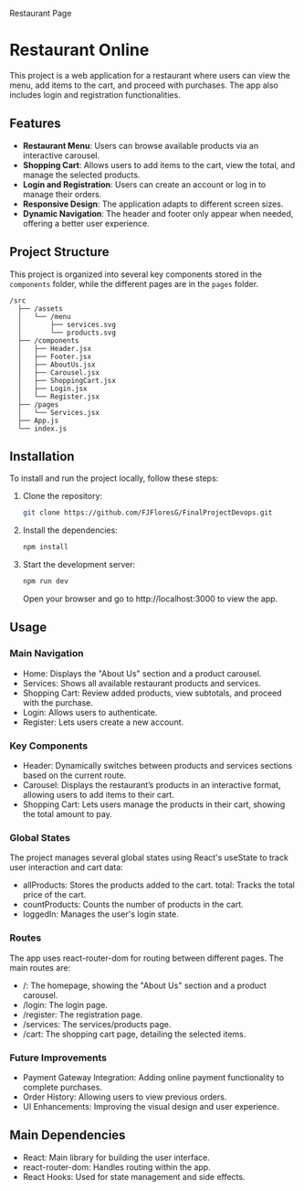 Restaurant Page
# Restaurant Online

This project is a web application for a restaurant where users can view the menu, add items to the cart, and proceed with purchases. The app also includes login and registration functionalities.

## Features

- **Restaurant Menu**: Users can browse available products via an interactive carousel.
- **Shopping Cart**: Allows users to add items to the cart, view the total, and manage the selected products.
- **Login and Registration**: Users can create an account or log in to manage their orders.
- **Responsive Design**: The application adapts to different screen sizes.
- **Dynamic Navigation**: The header and footer only appear when needed, offering a better user experience.

## Project Structure

This project is organized into several key components stored in the `components` folder, while the different pages are in the `pages` folder.

```text
/src
  ├── /assets
  │   └── /menu
  │       ├── services.svg
  │       └── products.svg
  ├── /components
  │   ├── Header.jsx
  │   ├── Footer.jsx
  │   ├── AboutUs.jsx
  │   ├── Carousel.jsx
  │   ├── ShoppingCart.jsx
  │   ├── Login.jsx
  │   └── Register.jsx
  ├── /pages
  │   └── Services.jsx
  ├── App.js
  └── index.js
  ```
 ## Installation
To install and run the project locally, follow these steps:

1. Clone the repository:
   ```bash
   git clone https://github.com/FJFloresG/FinalProjectDevops.git
   ```

2. Install the dependencies:
    ```bash
   npm install
    ```
3. Start the development server:
     ```bash
   npm run dev
    ```
    Open your browser and go to http://localhost:3000 to view the app.

## Usage
### Main Navigation
* Home: Displays the "About Us" section and a product carousel.
* Services: Shows all available restaurant products and services.
* Shopping Cart: Review added products, view subtotals, and proceed with the purchase.
* Login: Allows users to authenticate.
* Register: Lets users create a new account.
### Key Components
* Header: Dynamically switches between products and services sections based on the current route.
* Carousel: Displays the restaurant’s products in an interactive format, allowing users to add items to their cart.
* Shopping Cart: Lets users manage the products in their cart, showing the total amount to pay.
### Global States
The project manages several global states using React's useState to track user interaction and cart data:

* allProducts: Stores the products added to the cart.
total: Tracks the total price of the cart.
* countProducts: Counts the number of products in the cart.
* loggedIn: Manages the user's login state.
### Routes
The app uses react-router-dom for routing between different pages. The main routes are:

* /: The homepage, showing the "About Us" section and a product carousel.
* /login: The login page.
* /register: The registration page.
* /services: The services/products page.
* /cart: The shopping cart page, detailing the selected items.
### Future Improvements
* Payment Gateway Integration: Adding online payment functionality to complete purchases.
* Order History: Allowing users to view previous orders.
* UI Enhancements: Improving the visual design and user experience.

## Main Dependencies
* React: Main library for building the user interface.
* react-router-dom: Handles routing within the app.
* React Hooks: Used for state management and side effects.
